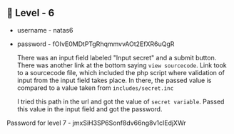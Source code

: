 <h2>🔰 Level - 6</h2>

- username - natas6
- password - fOIvE0MDtPTgRhqmmvvAOt2EfXR6uQgR

	There was an input field labeled "Input secret" and a submit button. 
	There was another link at the bottom saying `view sourcecode`.
	Link took to a sourcecode file, which included the php script where validation of input from the input field takes place.
	In there, the passed value is compared to a value taken from `includes/secret.inc`

	I tried this path in the url and got the value of `secret variable`. Passed this value in the input field and got the password. 

Password for level 7 - jmxSiH3SP6Sonf8dv66ng8v1cIEdjXWr